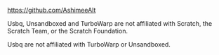https://github.com/AshimeeAlt

Usbq, Unsandboxed and TurboWarp are not affiliated with Scratch, the Scratch Team, or the Scratch Foundation.

Usbq are not affiliated with TurboWarp or Unsandboxed.
